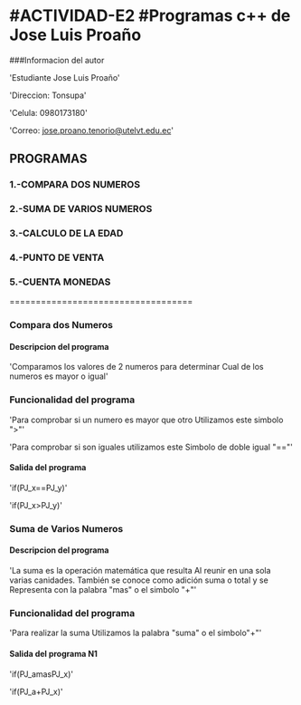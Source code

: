 #ACTIVIDAD-E2
#Programas c++ de Jose Luis Proaño
======================================
###Informacion del autor

'Estudiante Jose Luis Proaño'

'Direccion: Tonsupa'

'Celula: 0980173180'

'Correo: jose.proano.tenorio@utelvt.edu.ec'

##   PROGRAMAS
###  1.-COMPARA DOS NUMEROS
###  2.-SUMA DE VARIOS NUMEROS
###  3.-CALCULO DE LA EDAD 
###  4.-PUNTO DE VENTA 
###  5.-CUENTA MONEDAS
===================================
### Compara dos Numeros
#### Descripcion del programa 
'Comparamos los valores de 2 numeros para determinar
Cual de los numeros es mayor o igual'

### Funcionalidad del programa 
'Para comprobar si un numero es mayor que otro 
Utilizamos este simbolo ">"'

'Para comprobar si son iguales utilizamos este 
Simbolo de doble igual "=="'

#### Salida del programa 
'if(PJ_x==PJ_y)'

'if(PJ_x>PJ_y)'


### Suma de Varios Numeros
#### Descripcion del programa 
'La suma es la operación matemática que resulta
Al reunir en una sola varias canidades.
También se conoce como adición suma o total y se 
Representa con la palabra "mas" o el simbolo "+"'

### Funcionalidad del programa 
'Para realizar la suma
Utilizamos la palabra "suma" o el simbolo"+"'

#### Salida del programa N1
'if(PJ_amasPJ_x)'

'if(PJ_a+PJ_x)'
